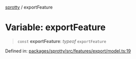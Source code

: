 
[sprotty](../globals) / exportFeature

# Variable: exportFeature

> `const` **exportFeature**: *typeof* `exportFeature`

Defined in: [packages/sprotty/src/features/export/model.ts:19](https://github.com/eclipse-sprotty/sprotty/blob/f9b2433481cc27a1ac0c92d525a92039ae7f6c76/packages/sprotty/src/features/export/model.ts#L19)
